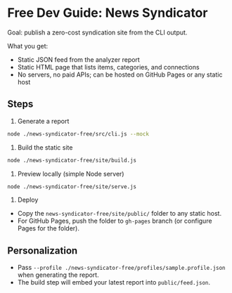 # Free Dev Guide: News Syndicator

Goal: publish a zero-cost syndication site from the CLI output.

What you get:

- Static JSON feed from the analyzer report
- Static HTML page that lists items, categories, and connections
- No servers, no paid APIs; can be hosted on GitHub Pages or any static host

## Steps

1) Generate a report

```bash
node ./news-syndicator-free/src/cli.js --mock
```

1) Build the static site

```bash
node ./news-syndicator-free/site/build.js
```

1) Preview locally (simple Node server)

```bash
node ./news-syndicator-free/site/serve.js
```

1) Deploy

- Copy the `news-syndicator-free/site/public/` folder to any static host.
- For GitHub Pages, push the folder to `gh-pages` branch (or configure Pages for the folder).

## Personalization

- Pass `--profile ./news-syndicator-free/profiles/sample.profile.json` when generating the report.
- The build step will embed your latest report into `public/feed.json`.
